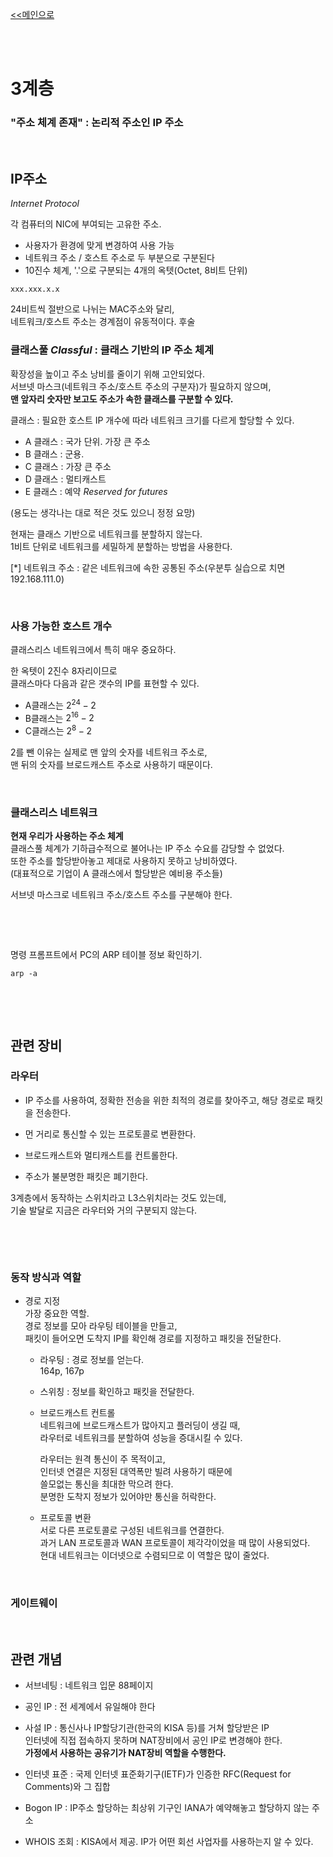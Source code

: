 [<<메인으로](https://github.com/AtomicLiquors/Network_Wiki_Chb)

&nbsp;  
&nbsp;  
# 3계층

### "주소 체계 존재" : 논리적 주소인 **IP 주소**
 
&nbsp;
 
## **IP주소**
*Internet Protocol*

각 컴퓨터의 NIC에 부여되는 고유한 주소.
- 사용자가 환경에 맞게 변경하여 사용 가능
- 네트워크 주소 / 호스트 주소로 두 부분으로 구분된다
- 10진수 체계, '.'으로 구분되는 4개의 옥텟(Octet, 8비트 단위)
```
xxx.xxx.x.x
```

24비트씩 절반으로 나뉘는 MAC주소와 달리,  
네트워크/호스트 주소는 경계점이 유동적이다. 후술
### **클래스풀 *Classful* : 클래스 기반의 IP 주소 체계**
확장성을 높이고 주소 낭비를 줄이기 위해 고안되었다.  
서브넷 마스크(네트워크 주소/호스트 주소의 구분자)가 필요하지 않으며,  
**맨 앞자리 숫자만 보고도 주소가 속한 클래스를 구분할 수 있다.** 

클래스 : 필요한 호스트 IP 개수에 따라 네트워크 크기를 다르게 할당할 수 있다.

- A 클래스 : 국가 단위. 가장 큰 주소
- B 클래스 : 군용.
- C 클래스 : 가장 큰 주소
- D 클래스 : 멀티캐스트
- E 클래스 : 예약 *Reserved for futures*

(용도는 생각나는 대로 적은 것도 있으니 정정 요망)

현재는 클래스 기반으로 네트워크를 분할하지 않는다.  
1비트 단위로 네트워크를 세밀하게 분할하는 방법을 사용한다. 


[*] 네트워크 주소 : 같은 네트워크에 속한 공통된 주소(우분투 실습으로 치면 192.168.111.0)

&nbsp;
 


### 사용 가능한 호스트 개수
클래스리스 네트워크에서 특히 매우 중요하다.  

한 옥텟이 2진수 8자리이므로   
클래스마다 다음과 같은 갯수의 IP를 표현할 수 있다. 
- A클래스는 $2^{24}-2$
- B클래스는 $2^{16}-2$
- C클래스는 $2^8-2$

2를 뺀 이유는 실제로 맨 앞의 숫자를 네트워크 주소로,   
맨 뒤의 숫자를 브로드캐스트 주소로 사용하기 때문이다. 


&nbsp;

### 클래스리스 네트워크
**현재 우리가 사용하는 주소 체계**  
클래스풀 체계가 기하급수적으로 불어나는 IP 주소 수요를 감당할 수 없었다.  
또한 주소를 할당받아놓고 제대로 사용하지 못하고 낭비하였다.  
(대표적으로 기업이 A 클래스에서 할당받은 예비용 주소들)  

서브넷 마스크로 네트워크 주소/호스트 주소를 구분해야 한다.

&nbsp;
 
 
&nbsp;
 




 

명령 프롬프트에서 PC의 ARP 테이블 정보 확인하기.
```
arp -a 
```

&nbsp;


 
&nbsp;
## **관련 장비**
### **라우터**
- IP 주소를 사용하여, 정확한 전송을 위한 최적의 경로를 찾아주고, 해당 경로로 패킷을 전송한다.

- 먼 거리로 통신할 수 있는 프로토콜로 변환한다.  
- 브로드캐스트와 멀티캐스트를 컨트롤한다.  
- 주소가 불분명한 패킷은 폐기한다.

3계층에서 동작하는 스위치라고 L3스위치라는 것도 있는데,  
기술 발달로 지금은 라우터와 거의 구분되지 않는다.  



&nbsp;
 
&nbsp;
 
### **동작 방식과 역할**  
- 경로 지정  
가장 중요한 역할.  
    경로 정보를 모아 라우팅 테이블을 만들고,  
패킷이 들어오면 도착지 IP를 확인해 경로를 지정하고 패킷을 전달한다.  

    - 라우팅 : 경로 정보를 얻는다.   
    164p, 167p

    - 스위칭 : 정보를 확인하고 패킷을 전달한다.
    

    - 브로드캐스트 컨트롤  
    네트워크에 브로드캐스트가 많아지고 플러딩이 생길 때,     
    라우터로 네트워크를 분할하여 성능을 증대시킬 수 있다.   

        라우터는 원격 통신이 주 목적이고,   
    인터넷 연결은 지정된 대역폭만 빌려 사용하기 때문에  
    쓸모없는 통신을 최대한 막으려 한다.  
    분명한 도착지 정보가 있어야만 통신을 허락한다.

    - 프로토콜 변환  
    서로 다른 프로토콜로 구성된 네트워크를 연결한다.  
    과거 LAN 프로토콜과 WAN 프로토콜이 제각각이었을 때 많이 사용되었다.  
    현대 네트워크는 이더넷으로 수렴되므로 이 역할은 많이 줄었다.  


 
&nbsp;

### 게이트웨이
 
&nbsp;
 

 


## 관련 개념
- 서브네팅 : 네트워크 입문 88페이지
- 공인 IP : 전 세계에서 유일해야 한다
- 사설 IP : 통신사나 IP할당기관(한국의 KISA 등)를 거쳐 할당받은 IP  
인터넷에 직접 접속하지 못하며 NAT장비에서 공인 IP로 변경해야 한다.  
**가정에서 사용하는 공유기가 NAT장비 역할을 수행한다.**
- 인터넷 표준 : 국제 인터넷 표준화기구(IETF)가 인증한 RFC(Request for Comments)와 그 집합   
- Bogon IP : IP주소 할당하는 최상위 기구인 IANA가 예약해놓고 할당하지 않는 주소

- WHOIS 조회 : KISA에서 제공. IP가 어떤 회선 사업자를 사용하는지 알 수 있다.
